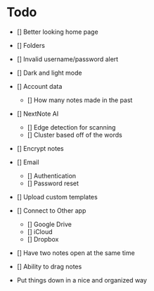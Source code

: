 # Todo

- [] Better looking home page
- [] Folders
- [] Invalid username/password alert
- [] Dark and light mode
- [] Account data
  - [] How many notes made in the past
- [] NextNote AI
  - [] Edge detection for scanning
  - [] Cluster based off of the words
- [] Encrypt notes
- [] Email
  - [] Authentication
  - [] Password reset
- [] Upload custom templates
- [] Connect to Other app
  - [] Google Drive
  - [] iCloud
  - [] Dropbox
- [] Have two notes open at the same time
- [] Ability to drag notes

- Put things down in a nice and organized way
